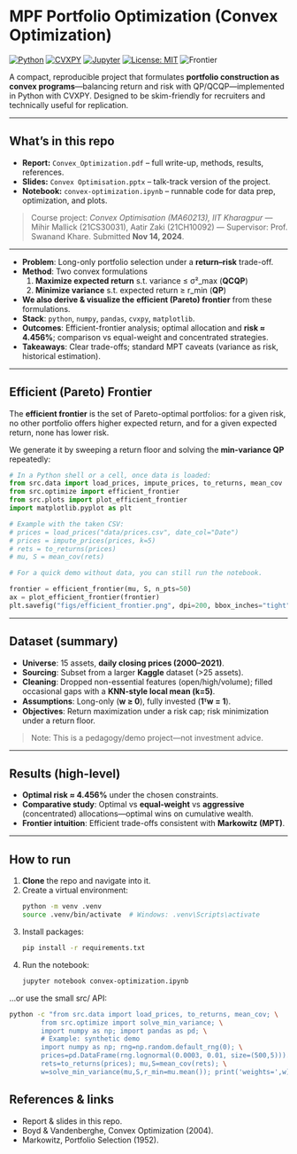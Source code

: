 # MPF Portfolio Optimization (Convex Optimization)
[![Python](https://img.shields.io/badge/python-3.10%2B-blue.svg)](https://www.python.org/)
[![CVXPY](https://img.shields.io/badge/CVXPY-1.x-orange.svg)](https://www.cvxpy.org/)
[![Jupyter](https://img.shields.io/badge/Jupyter-Notebook-lightgrey.svg)](https://jupyter.org/)
[![License: MIT](https://img.shields.io/badge/License-MIT-green.svg)](LICENSE)
![Frontier](https://img.shields.io/badge/efficient_frontier-Pareto--optimal-9cf)

A compact, reproducible project that formulates **portfolio construction as convex programs**—balancing return and risk with QP/QCQP—implemented in Python with CVXPY. Designed to be skim-friendly for recruiters and technically useful for replication.

---

## What’s in this repo
- **Report:** `Convex_Optimization.pdf` – full write-up, methods, results, references.  
- **Slides:** `Convex Optimisation.pptx` – talk-track version of the project.  
- **Notebook:** `convex-optimization.ipynb` – runnable code for data prep, optimization, and plots.

> Course project: *Convex Optimisation (MA60213), IIT Kharagpur* — Mihir Mallick (21CS30031), Aatir Zaki (21CH10092) — Supervisor: Prof. Swanand Khare. Submitted **Nov 14, 2024**.

---

- **Problem**: Long-only portfolio selection under a **return–risk** trade-off.
- **Method**: Two convex formulations  
  1) **Maximize expected return** s.t. variance ≤ σ²_max (**QCQP**)  
  2) **Minimize variance** s.t. expected return ≥ r_min (**QP**)
- **We also derive & visualize the** **efficient (Pareto) frontier** from these formulations.
- **Stack**: `python`, `numpy`, `pandas`, `cvxpy`, `matplotlib`.
- **Outcomes**: Efficient-frontier analysis; optimal allocation and **risk ≈ 4.456%**; comparison vs equal-weight and concentrated strategies.
- **Takeaways**: Clear trade-offs; standard MPT caveats (variance as risk, historical estimation).

---

## Efficient (Pareto) Frontier
The **efficient frontier** is the set of Pareto-optimal portfolios: for a given risk, no other portfolio offers higher expected return, and for a given expected return, none has lower risk.

We generate it by sweeping a return floor and solving the **min-variance QP** repeatedly:

```python
# In a Python shell or a cell, once data is loaded:
from src.data import load_prices, impute_prices, to_returns, mean_cov
from src.optimize import efficient_frontier
from src.plots import plot_efficient_frontier
import matplotlib.pyplot as plt

# Example with the taken CSV:
# prices = load_prices("data/prices.csv", date_col="Date")
# prices = impute_prices(prices, k=5)
# rets = to_returns(prices)
# mu, S = mean_cov(rets)

# For a quick demo without data, you can still run the notebook.

frontier = efficient_frontier(mu, S, n_pts=50)
ax = plot_efficient_frontier(frontier)
plt.savefig("figs/efficient_frontier.png", dpi=200, bbox_inches="tight")
```

---

## Dataset (summary)
- **Universe**: 15 assets, **daily closing prices (2000–2021)**.  
- **Sourcing**: Subset from a larger **Kaggle** dataset (>25 assets).  
- **Cleaning**: Dropped non-essential features (open/high/volume); filled occasional gaps with a **KNN-style local mean (k=5)**.  
- **Assumptions**: Long-only (**w ≥ 0**), fully invested (**1ᵀw = 1**).  
- **Objectives**: Return maximization under a risk cap; risk minimization under a return floor.

> Note: This is a pedagogy/demo project—not investment advice.

---

## Results (high-level)
- **Optimal risk ≈ 4.456%** under the chosen constraints.  
- **Comparative study**: Optimal vs **equal-weight** vs **aggressive** (concentrated) allocations—optimal wins on cumulative wealth.  
- **Frontier intuition**: Efficient trade-offs consistent with **Markowitz (MPT)**.

---

## How to run
1. **Clone** the repo and navigate into it.
2. Create a virtual environment:
   ```bash
   python -m venv .venv
   source .venv/bin/activate  # Windows: .venv\Scripts\activate
   ```
3. Install packages:
   ```bash
   pip install -r requirements.txt
   ```
4. Run the notebook:
   ```bash
   jupyter notebook convex-optimization.ipynb
   ```
…or use the small src/ API:
   ```bash
   python -c "from src.data import load_prices, to_returns, mean_cov; \
           from src.optimize import solve_min_variance; \
           import numpy as np; import pandas as pd; \
           # Example: synthetic demo
           import numpy as np; rng=np.random.default_rng(0); \
           prices=pd.DataFrame(rng.lognormal(0.0003, 0.01, size=(500,5))).cumprod(); \
           rets=to_returns(prices); mu,S=mean_cov(rets); \
           w=solve_min_variance(mu,S,r_min=mu.mean()); print('weights=',w)"
   ```



## References & links
- Report & slides in this repo.
- Boyd & Vandenberghe, Convex Optimization (2004).
- Markowitz, Portfolio Selection (1952).








